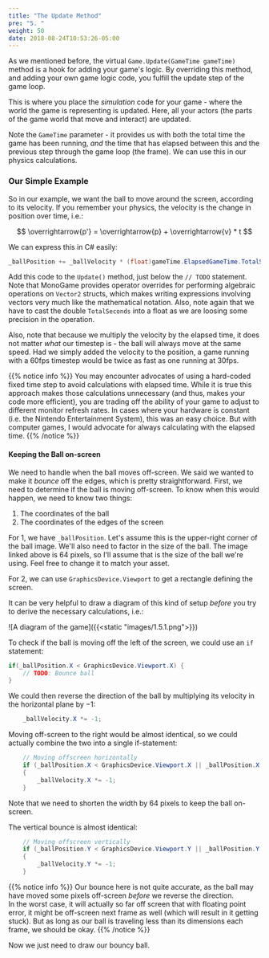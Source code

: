 ```yaml
---
title: "The Update Method"
pre: "5. "
weight: 50
date: 2018-08-24T10:53:26-05:00
---
```


As we mentioned before, the virtual `Game.Update(GameTime gameTime)` method is a hook for adding your game's logic.  By overriding this method, and adding your own game logic code, you fulfill the update step of the game loop.

This is where you place the _simulation_ code for your game - where the world the game is representing is updated.  Here, all your actors (the parts of the game world that move and interact) are updated.

Note the `GameTime` parameter - it provides us with both the total time the game has been running, _and_ the time that has elapsed between this and the previous step through the game loop (the frame).  We can use this in our physics calculations.

### Our Simple Example
So in our example, we want the ball to move around the screen, according to its velocity.  If you remember your physics, the velocity is the change in position over time, i.e.:

$$ 
\overrightarrow{p'} = \overrightarrow{p} + \overrightarrow{v} * t
$$

We can express this in C# easily:

```csharp
_ballPosition += _ballVelocity * (float)gameTime.ElapsedGameTime.TotalSeconds;
```

Add this code to the `Update()` method, just below the `// TODO` statement.  Note that MonoGame provides operator overrides for performing algebraic operations on `Vector2` structs, which makes writing expressions involving vectors very much like the mathematical notation.  Also, note again that we have to cast the double `TotalSeconds` into a float as we are loosing some precision in the operation.

Also, note that because we multiply the velocity by the elapsed time, it does not matter _what_ our timestep is - the ball will always move at the same speed.  Had we simply added the velocity to the position, a game running with a 60fps timestep would be twice as fast as one running at 30fps.

{{% notice info %}}
You may encounter advocates of using a hard-coded fixed time step to avoid calculations with elapsed time.  While it is true this approach makes those calculations unnecessary (and thus, makes your code more efficient), you are trading off the ability of your game to adjust to different monitor refresh rates.  In cases where your hardware is constant (i.e. the Nintendo Entertainment System), this was an easy choice.  But with computer games, I would advocate for always calculating with the elapsed time.
{{% /notice %}}

#### Keeping the Ball on-screen
We need to handle when the ball moves off-screen.  We said we wanted to make it _bounce_ off the edges, which is pretty straightforward.  First, we need to determine if the ball is moving off-screen.  To know when this would happen, we need to know two things:

1. The coordinates of the ball
2. The coordinates of the edges of the screen

For 1, we have `_ballPosition`.  Let's assume this is the upper-right corner of the ball image.  We'll also need to factor in the size of the ball.  The image linked above is 64 pixels, so I'll assume that is the size of the ball we're using.  Feel free to change it to match your asset.

For 2, we can use `GraphicsDevice.Viewport` to get a rectangle defining the screen.

It can be very helpful to draw a diagram of this kind of setup _before_ you try to derive the necessary calculations, i.e.:

![A diagram of the game]({{<static "images/1.5.1.png">}})

To check if the ball is moving off the left of the screen, we could use an `if` statement:

```csharp
if(_ballPosition.X < GraphicsDevice.Viewport.X) {
    // TODO: Bounce ball
}
```

We could then reverse the direction of the ball by multiplying its velocity in the horizontal plane by $-1$:

```csharp
    _ballVelocity.X *= -1;
```

Moving off-screen to the right would be almost identical, so we could actually combine the two into a single if-statement:

```csharp
    // Moving offscreen horizontally
    if (_ballPosition.X < GraphicsDevice.Viewport.X || _ballPosition.X > GraphicsDevice.Viewport.Width - 64)
    {
        _ballVelocity.X *= -1;    
    }
```

Note that we need to shorten the width by 64 pixels to keep the ball on-screen.

The vertical bounce is almost identical:

```csharp
    // Moving offscreen vertically
    if (_ballPosition.Y < GraphicsDevice.Viewport.Y || _ballPosition.Y > GraphicsDevice.Viewport.Height - 64)
    {
        _ballVelocity.Y *= -1;
    }
```

{{% notice info %}}
Our bounce here is not quite accurate, as the ball may have moved some pixels off-screen _before_ we reverse the direction.  
In the worst case, it will actually so far off screen that with floating point error, it might be off-screen next frame as well (which will result in it getting stuck).  But as long as our ball is traveling less than its dimensions each frame, we should be okay.
{{% /notice %}}

Now we just need to draw our bouncy ball.